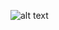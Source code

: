 <!-- badge-compile -->
![alt text](https://img.shields.io/badge/%E2%9C%85-RepolinterAction-black?style=flat-square)
<!-- badge-compile-stop -->
